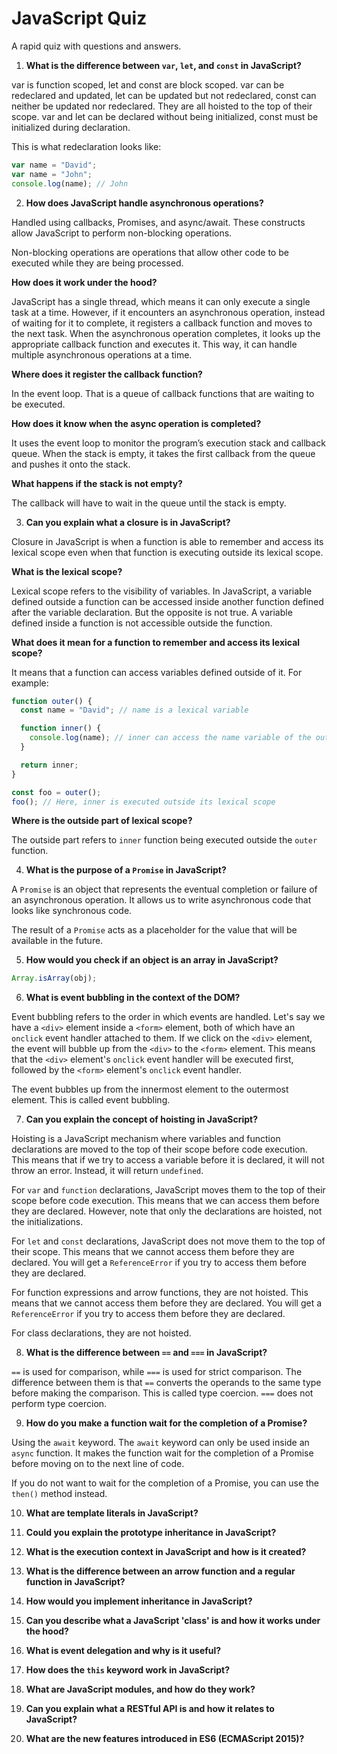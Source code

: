 # JavaScript Quiz

A rapid quiz with questions and answers.

1. **What is the difference between `var`, `let`, and `const` in JavaScript?**

var is function scoped, let and const are block scoped. var can be redeclared and updated, let can be updated but not redeclared, const can neither be updated nor redeclared. They are all hoisted to the top of their scope. var and let can be declared without being initialized, const must be initialized during declaration.

This is what redeclaration looks like:

```javascript
var name = "David";
var name = "John";
console.log(name); // John
```

2. **How does JavaScript handle asynchronous operations?**

Handled using callbacks, Promises, and async/await. These constructs allow JavaScript to perform non-blocking operations.

Non-blocking operations are operations that allow other code to be executed while they are being processed.

**How does it work under the hood?**

JavaScript has a single thread, which means it can only execute a single task at a time. However, if it encounters an asynchronous operation, instead of waiting for it to complete, it registers a callback function and moves to the next task. When the asynchronous operation completes, it looks up the appropriate callback function and executes it. This way, it can handle multiple asynchronous operations at a time.

**Where does it register the callback function?**

In the event loop. That is a queue of callback functions that are waiting to be executed.

**How does it know when the async operation is completed?**

It uses the event loop to monitor the program’s execution stack and callback queue. When the stack is empty, it takes the first callback from the queue and pushes it onto the stack.

**What happens if the stack is not empty?**

The callback will have to wait in the queue until the stack is empty.

3. **Can you explain what a closure is in JavaScript?**

Closure in JavaScript is when a function is able to remember and access its lexical scope even when that function is executing outside its lexical scope.

**What is the lexical scope?**

Lexical scope refers to the visibility of variables. In JavaScript, a variable defined outside a function can be accessed inside another function defined after the variable declaration. But the opposite is not true. A variable defined inside a function is not accessible outside the function.

**What does it mean for a function to remember and access its lexical scope?**

It means that a function can access variables defined outside of it. For example:

```javascript
function outer() {
  const name = "David"; // name is a lexical variable

  function inner() {
    console.log(name); // inner can access the name variable of the outer function
  }

  return inner;
}

const foo = outer();
foo(); // Here, inner is executed outside its lexical scope
```

**Where is the outside part of lexical scope?**

The outside part refers to `inner` function being executed outside the `outer` function.

4. **What is the purpose of a `Promise` in JavaScript?**

A `Promise` is an object that represents the eventual completion or failure of an asynchronous operation. It allows us to write asynchronous code that looks like synchronous code.

The result of a `Promise` acts as a placeholder for the value that will be available in the future.

5. **How would you check if an object is an array in JavaScript?**

```javascript
Array.isArray(obj);
```

6. **What is event bubbling in the context of the DOM?**

Event bubbling refers to the order in which events are handled. Let's say we have a `<div>` element inside a `<form>` element, both of which have an `onclick` event handler attached to them. If we click on the `<div>` element, the event will bubble up from the `<div>` to the `<form>` element. This means that the `<div>` element's `onclick` event handler will be executed first, followed by the `<form>` element's `onclick` event handler.

The event bubbles up from the innermost element to the outermost element. This is called event bubbling.

7. **Can you explain the concept of hoisting in JavaScript?**

Hoisting is a JavaScript mechanism where variables and function declarations are moved to the top of their scope before code execution. This means that if we try to access a variable before it is declared, it will not throw an error. Instead, it will return `undefined`.

For `var` and `function` declarations, JavaScript moves them to the top of their scope before code execution. This means that we can access them before they are declared. However, note that only the declarations are hoisted, not the initializations.

For `let` and `const` declarations, JavaScript does not move them to the top of their scope. This means that we cannot access them before they are declared. You will get a `ReferenceError` if you try to access them before they are declared.

For function expressions and arrow functions, they are not hoisted. This means that we cannot access them before they are declared. You will get a `ReferenceError` if you try to access them before they are declared.

For class declarations, they are not hoisted.

8. **What is the difference between `==` and `===` in JavaScript?**

`==` is used for comparison, while `===` is used for strict comparison. The difference between them is that `==` converts the operands to the same type before making the comparison. This is called type coercion. `===` does not perform type coercion.

9. **How do you make a function wait for the completion of a Promise?**

Using the `await` keyword. The `await` keyword can only be used inside an `async` function. It makes the function wait for the completion of a Promise before moving on to the next line of code.

If you do not want to wait for the completion of a Promise, you can use the `then()` method instead.

10. **What are template literals in JavaScript?**

11. **Could you explain the prototype inheritance in JavaScript?**

12. **What is the execution context in JavaScript and how is it created?**

13. **What is the difference between an arrow function and a regular function in JavaScript?**

14. **How would you implement inheritance in JavaScript?**

15. **Can you describe what a JavaScript 'class' is and how it works under the hood?**

16. **What is event delegation and why is it useful?**

17. **How does the `this` keyword work in JavaScript?**

18. **What are JavaScript modules, and how do they work?**

19. **Can you explain what a RESTful API is and how it relates to JavaScript?**

20. **What are the new features introduced in ES6 (ECMAScript 2015)?**
